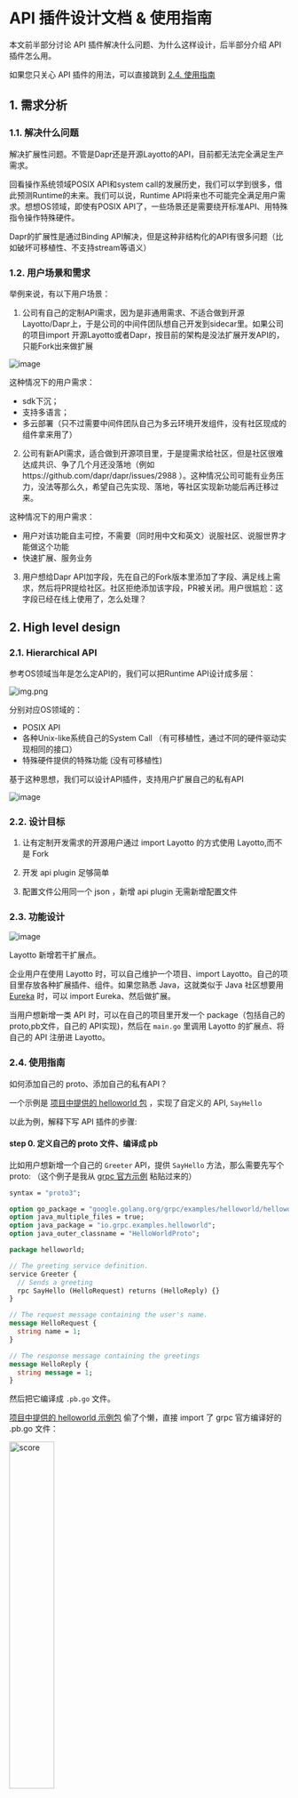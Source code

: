 # API 插件设计文档 & 使用指南
本文前半部分讨论 API 插件解决什么问题、为什么这样设计，后半部分介绍 API 插件怎么用。

如果您只关心 API 插件的用法，可以直接跳到 [2.4. 使用指南](zh/design/api_plugin/design?id=_24-使用指南)

## 1. 需求分析
### 1.1. 解决什么问题
解决扩展性问题。不管是Dapr还是开源Layotto的API，目前都无法完全满足生产需求。

回看操作系统领域POSIX API和system call的发展历史，我们可以学到很多，借此预测Runtime的未来。我们可以说，Runtime API将来也不可能完全满足用户需求。想想OS领域，即使有POSIX API了，一些场景还是需要绕开标准API、用特殊指令操作特殊硬件。


Dapr的扩展性是通过Binding API解决，但是这种非结构化的API有很多问题（比如破坏可移植性、不支持stream等语义）

### 1.2. 用户场景和需求
举例来说，有以下用户场景：
1. 公司有自己的定制API需求，因为是非通用需求、不适合做到开源Layotto/Dapr上，于是公司的中间件团队想自己开发到sidecar里。如果公司的项目import 开源Layotto或者Dapr，按目前的架构是没法扩展开发API的，只能Fork出来做扩展

![image](https://user-images.githubusercontent.com/26001097/131614836-60d797c8-b80b-4018-ad43-c2b874d35660.png)

这种情况下的用户需求：
- sdk下沉；
- 支持多语言；
- 多云部署（只不过需要中间件团队自己为多云环境开发组件，没有社区现成的组件拿来用了）

2. 公司有新API需求，适合做到开源项目里，于是提需求给社区，但是社区很难达成共识、争了几个月还没落地（例如https://github.com/dapr/dapr/issues/2988 ）。这种情况公司可能有业务压力，没法等那么久，希望自己先实现、落地，等社区实现新功能后再迁移过来。

这种情况下的用户需求：
- 用户对该功能自主可控，不需要（同时用中文和英文）说服社区、说服世界才能做这个功能
- 快速扩展、服务业务

3. 用户想给Dapr API加字段，先在自己的Fork版本里添加了字段、满足线上需求，然后将PR提给社区。社区拒绝添加该字段，PR被关闭。用户很尴尬：这字段已经在线上使用了，怎么处理？

## 2. High level design
### 2.1. Hierarchical API
参考OS领域当年是怎么定API的，我们可以把Runtime API设计成多层：


![img.png](../../../img/api_plugin/img.png)
  
分别对应OS领域的：
- POSIX API
- 各种Unix-like系统自己的System Call （有可移植性，通过不同的硬件驱动实现相同的接口）
- 特殊硬件提供的特殊功能 (没有可移植性)

基于这种思想，我们可以设计API插件，支持用户扩展自己的私有API

![image](https://user-images.githubusercontent.com/26001097/131614802-c6f6a556-4e8b-4fee-b899-275a80e00eb6.png)


### 2.2. 设计目标
1. 让有定制开发需求的开源用户通过 import Layotto 的方式使用 Layotto,而不是 Fork

2. 开发 api plugin 足够简单

3. 配置文件公用同一个 json ，新增 api plugin 无需新增配置文件

### 2.3. 功能设计

![image](https://user-images.githubusercontent.com/26001097/131614952-ccfc7d11-d376-41b0-b16c-2f17bfd2c9fc.png)

Layotto 新增若干扩展点。

企业用户在使用 Layotto 时，可以自己维护一个项目、import Layotto。自己的项目里存放各种扩展插件、组件。如果您熟悉 Java，这就类似于 Java 社区想要用 [Eureka](https://github.com/Netflix/eureka) 时，可以 import Eureka、然后做扩展。 

当用户想新增一类 API 时，可以在自己的项目里开发一个 package（包括自己的 proto,pb文件，自己的 API实现)，然后在 `main.go` 里调用 Layotto 的扩展点、将自己的 API 注册进 Layotto。

### 2.4. 使用指南
如何添加自己的 proto、添加自己的私有API？

一个示例是 [项目中提供的 helloworld 包](https://github.com/mosn/layotto/tree/main/cmd/layotto_multiple_api/helloworld) ，实现了自定义的 API, `SayHello`

以此为例，解释下写 API 插件的步骤: 

#### step 0. 定义自己的 proto 文件、编译成 pb
比如用户想新增一个自己的 `Greeter` API，提供 `SayHello` 方法，那么需要先写个 proto:
（这个例子是我从 [grpc 官方示例](https://github.com/grpc/grpc-go/blob/master/examples/helloworld/helloworld/helloworld.proto) 粘贴过来的）
```protobuf
syntax = "proto3";

option go_package = "google.golang.org/grpc/examples/helloworld/helloworld";
option java_multiple_files = true;
option java_package = "io.grpc.examples.helloworld";
option java_outer_classname = "HelloWorldProto";

package helloworld;

// The greeting service definition.
service Greeter {
  // Sends a greeting
  rpc SayHello (HelloRequest) returns (HelloReply) {}
}

// The request message containing the user's name.
message HelloRequest {
  string name = 1;
}

// The response message containing the greetings
message HelloReply {
  string message = 1;
}
```

然后把它编译成 `.pb.go` 文件。

[项目中提供的 helloworld 示例包](https://github.com/mosn/layotto/tree/main/cmd/layotto_multiple_api/helloworld) 偷了个懒，直接 import 了 grpc 官方编译好的 .pb.go 文件：

 <img src="https://gw.alipayobjects.com/mdn/rms_5891a1/afts/img/A*9VnARJimj90AAAAAAAAAAAAAARQnAQ" width = "40%" height = "40%" alt="score" align=center />

#### step 1. 为刚才定义的 API 编写实现
protoc 编译工具会根据 proto 文件帮你编译出 go 语言的 interface `helloworld.GreeterServer`，但是 interface 的具体实现还是需要自己写。

比如，示例中我们编写的 `server` 实现了 `helloworld.GreeterServer` interface, 有 `SayHello` 方法:

```go
// server is used to implement helloworld.GreeterServer.
type server struct {
    pb.UnimplementedGreeterServer
}

// SayHello implements helloworld.GreeterServer
func (s *server) SayHello(ctx context.Context, in *pb.HelloRequest) (*pb.HelloReply, error) {
	return &pb.HelloReply{Message: "Hello " + in.GetName()}, nil
}
```

#### step 2. 实现 [`GrpcAPI` interface](https://github.com/mosn/layotto/blob/main/pkg/grpc/grpc_api.go) ，管理 API 插件的生命周期
现在你已经有了自己的 API 实现，下一步需要把它注册到 Layotto 上。
> **回忆一下**：如何把 API 注册到原生的 grpc server 上?
> 
> 只需要写这么一行代码：
> 
> pb.RegisterGreeterServer(s, &server{})

想要把自己的 API 注册到 Layotto 上，需要：

- 实现 [`GrpcAPI` interface](https://github.com/mosn/layotto/blob/main/pkg/grpc/grpc_api.go) 、实现一些生命周期钩子

这个 GrpcAPI 负责管理您的 API 的生命周期、提供了各种生命周期钩子。目前生命周期钩子有 Init 和 Register 。
  
```go
// GrpcAPI is the interface of API plugin. It has lifecycle related methods
type GrpcAPI interface {
    // init this API before binding it to the grpc server.
    // For example,you can call app to query their subscriptions.
    Init(conn *grpc.ClientConn) error
    
    // Bind this API to the grpc server
    Register(s *grpc.Server, registeredServer mgrpc.RegisteredServer) (mgrpc.RegisteredServer, error)
}
```

- 实现相应的构造函数 `NewGrpcAPI`，用来创建你的 `GrpcAPI`。

```go
// NewGrpcAPI is the constructor of GrpcAPI
type NewGrpcAPI func(applicationContext *ApplicationContext) GrpcAPI
```

其中传入的参数`*ApplicationContext`定义为：

```go
// ApplicationContext contains all you need to construct your GrpcAPI, such as all the components.
// For example, your `SuperState` GrpcAPI can hold the `StateStores` components and use them to implement your own `Super State API` logic.
type ApplicationContext struct {
    AppId                 string
    Hellos                map[string]hello.HelloService
    ConfigStores          map[string]configstores.Store
    Rpcs                  map[string]rpc.Invoker
    PubSubs               map[string]pubsub.PubSub
    StateStores           map[string]state.Store
    Files                 map[string]file.File
    LockStores            map[string]lock.LockStore
    Sequencers            map[string]sequencer.Store
    SendToOutputBindingFn func(name string, req *bindings.InvokeRequest) (*bindings.InvokeResponse, error)
    SecretStores          map[string]secretstores.SecretStore
}
```

看个具体的例子，在[helloworld 示例中](https://github.com/mosn/layotto/blob/main/cmd/layotto_multiple_api/helloworld/grpc_api.go), `*server` 实现了 `Init` 和 `Register` 方法:

```go
func (s *server) Init(conn *rawGRPC.ClientConn) error {
	return nil
}

func (s *server) Register(grpcServer *rawGRPC.Server, registeredServer mgrpc.RegisteredServer) (mgrpc.RegisteredServer, error) {
	pb.RegisterGreeterServer(grpcServer, s)
	return registeredServer, nil
}
```

也有相应的构造函数:

```go
func NewHelloWorldAPI(ac *grpc_api.ApplicationContext) grpc.GrpcAPI {
	return &server{}
}
```

##### `GrpcAPI` 的生命周期
Layotto 会在启动过程中回调上述生命周期钩子和构造函数。调用顺序大致为：

`Layotto 初始化好所有组件` ---> 调用`NewGrpcAPI`构造函数 ---> `GrpcAPI.Init` ---> `Layotto 创建 grpc 服务器` ---> `GrpcAPI.Register`

图示如下：

<img src="https://gw.alipayobjects.com/mdn/rms_5891a1/afts/img/A*7_NyQL-FjigAAAAAAAAAAAAAARQnAQ" width = "40%" height = "40%" alt="score" align=center />

#### step 3. 将自己的 API 注册进Layotto
按照上文的步骤实现自己的私有 API 后,可以[在 main 里将它注册进Layotto](https://github.com/mosn/layotto/blob/5234a80cdc97798162d03546eb8e0ee163c0ad60/cmd/layotto_multiple_api/main.go#L203) :

```go

func NewRuntimeGrpcServer(data json.RawMessage, opts ...grpc.ServerOption) (mgrpc.RegisteredServer, error) {
	// ...........
	
    // 3. run
    server, err := rt.Run(
        runtime.WithGrpcOptions(opts...),
        // register your GrpcAPI here
        runtime.WithGrpcAPI(
            // default GrpcAPI
            default_api.NewGrpcAPI,
            // a demo to show how to register your own GrpcAPI
            helloworld_api.NewHelloWorldAPI,
        ),
        // Hello
        runtime.WithHelloFactory(
            hello.NewHelloFactory("helloworld", helloworld.NewHelloWorld),
        ),
    // ...........
```

我们推荐用户在自己的项目中定制 main 函数、定制启动流程。

具体来说，您可以把 Layotto 的 main 复制粘贴到自己的项目里，按需修改，去掉用不到的东西（比如用不到etcd的分布式锁组件，可以在自己的main里删掉它)


#### step 4. 编译运行Layotto
准备就绪，可以启动 Layotto 了。

以 helloworld 为例：

```shell
cd ${projectpath}/cmd/layotto_multiple_api
go build -o layotto
# run it
./layotto start -c ../../configs/config_in_memory.json
```

Layotto启动过程中，会回调每个注册进来的API的生命周期方法(Init,Register)

启动完成后，您的API就会对外提供 grpc 服务